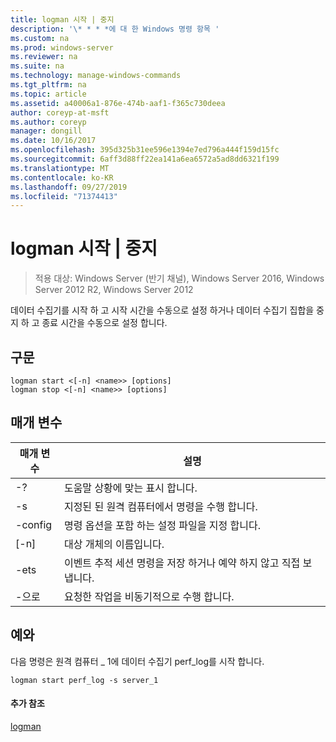 ```yaml
---
title: logman 시작 | 중지
description: '\* * * *에 대 한 Windows 명령 항목 '
ms.custom: na
ms.prod: windows-server
ms.reviewer: na
ms.suite: na
ms.technology: manage-windows-commands
ms.tgt_pltfrm: na
ms.topic: article
ms.assetid: a40006a1-876e-474b-aaf1-f365c730deea
author: coreyp-at-msft
ms.author: coreyp
manager: dongill
ms.date: 10/16/2017
ms.openlocfilehash: 395d325b31ee596e1394e7ed796a444f159d15fc
ms.sourcegitcommit: 6aff3d88ff22ea141a6ea6572a5ad8dd6321f199
ms.translationtype: MT
ms.contentlocale: ko-KR
ms.lasthandoff: 09/27/2019
ms.locfileid: "71374413"
---
```

# <a name="logman-start--stop"></a>logman 시작 | 중지

>적용 대상: Windows Server (반기 채널), Windows Server 2016, Windows Server 2012 R2, Windows Server 2012

데이터 수집기를 시작 하 고 시작 시간을 수동으로 설정 하거나 데이터 수집기 집합을 중지 하 고 종료 시간을 수동으로 설정 합니다.  

## <a name="syntax"></a>구문  
```  
logman start <[-n] <name>> [options]  
logman stop <[-n] <name>> [options]  
```  
## <a name="parameters"></a>매개 변수  

|     매개 변수      |                                 설명                                  |
|--------------------|------------------------------------------------------------------------------|
|         -?         |                       도움말 상황에 맞는 표시 합니다.                       |
| -s <computer name> |            지정된 된 원격 컴퓨터에서 명령을 수행 합니다.             |
|  -config <value>   |           명령 옵션을 포함 하는 설정 파일을 지정 합니다.            |
|    [-n] <name>     |                          대상 개체의 이름입니다.                          |
|        -ets        | 이벤트 추적 세션 명령을 저장 하거나 예약 하지 않고 직접 보냅니다. |
|        -으로         |               요청한 작업을 비동기적으로 수행 합니다.                |

## <a name="BKMK_examples"></a>예와  
다음 명령은 원격 컴퓨터 _ 1에 데이터 수집기 perf_log를 시작 합니다.  
```  
logman start perf_log -s server_1  
```  
#### <a name="additional-references"></a>추가 참조  
[logman](logman.md)  
